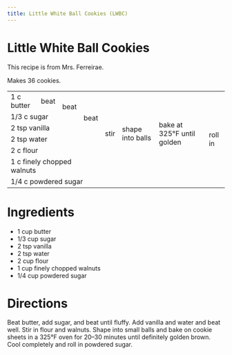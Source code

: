 ```yaml
---
title: Little White Ball Cookies (LWBC)
---
```


# Little White Ball Cookies

This recipe is from Mrs. Ferreirae.

Makes 36 cookies.

<table>
  <tr style="text-align: left;">
    <td>1 c butter</td>
    <td>beat</td>
    <td rowspan=2>beat</td>
    <td rowspan=4>beat</td>
    <td rowspan=6>stir</td>
    <td rowspan=6>shape into balls</td>
    <td rowspan=6>bake at 325°F until golden</td>
    <td rowspan=7>roll in</td>
  </tr>
  <tr>
    <td colspan=2>1/3 c sugar</td>
  </tr>
  <tr>
    <td colspan=3>2 tsp vanilla</td>
  </tr>
  <tr>
    <td colspan=3>2 tsp water</td>
  </tr>
  <tr>
    <td colspan=4>2 c flour</td>
  </tr>
  <tr>
    <td colspan=4>1 c finely chopped walnuts</td>
  </tr>
  <tr>
    <td colspan=7>1/4 c powdered sugar</td>
  </tr>
</table>

# Ingredients

* 1 cup butter
* 1/3 cup sugar
* 2 tsp vanilla
* 2 tsp water
* 2 cup flour
* 1 cup finely chopped walnuts
* 1/4 cup powdered sugar

# Directions

Beat butter, add sugar, and beat until fluffy. Add vanilla and water and beat
well.  Stir in flour and walnuts.  Shape into small balls and bake on cookie
sheets in a 325°F oven for 20–30 minutes until definitely golden brown.  Cool
completely and roll in powdered sugar.
